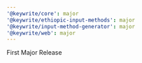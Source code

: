 ```yaml
---
'@keywrite/core': major
'@keywrite/ethiopic-input-methods': major
'@keywrite/input-method-generator': major
'@keywrite/web': major
---
```


First Major Release
